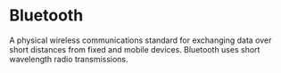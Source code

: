 [Title]: # (Bluetooth)
[Difficulty]: # (Beginner)
[Order]: # (14)

# Bluetooth

A physical wireless communications standard for exchanging data over short distances from fixed and mobile devices. Bluetooth uses short wavelength radio transmissions.